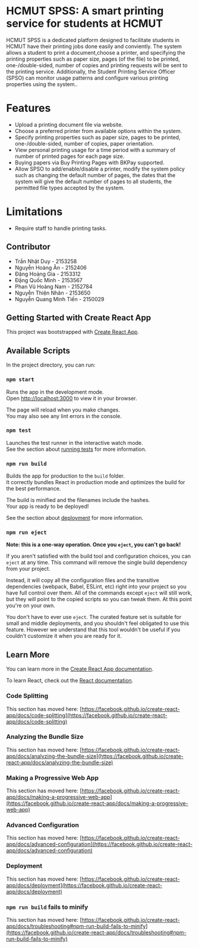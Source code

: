 # HCMUT SPSS: A smart printing service for students at HCMUT

HCMUT SPSS is a dedicated platform designed to facilitate students in HCMUT have their printing jobs done easily and conviently. The system allows a student to print a document,choose a printer, and specifying the printing properties such as paper size, pages (of the file) to be printed, one-/double-sided, number of copies and printing requests will be sent to the printing service. Additionally, the Student Printing Service Officer (SPSO) can monitor usage patterns and configure various printing properties using the system..

# Features
- Upload a printing document file via website.
- Choose a preferred printer from available options within the system.
- Specify printing properties such as paper size, pages to be printed, one-/double-sided, number of copies, paper orientation.
- View personal printing usage for a time period with a summary of number of printed pages for each page size.
- Buying papers via Buy Printing Pages with BKPay supported.
- Allow SPSO to add/enable/disable a printer, modify the system policy such as changing the default number of pages, the dates that the system will give the default number of pages to all students, the permitted file types accepted by the system.

# Limitations
- Require staff to handle printing tasks.

## Contributor
- Trần Nhật Duy - 2153258
- Nguyễn Hoàng Ân - 2152406
- Đặng Hoàng Gia - 2153312
- Đặng Quốc Minh - 2153567
- Phan Vũ Hoàng Nam - 2152784
- Nguyễn Thiện Nhân - 2153650
- Nguyễn Quang Minh Tiến - 2150029

## Getting Started with Create React App

This project was bootstrapped with [Create React App](https://github.com/facebook/create-react-app).

## Available Scripts

In the project directory, you can run:

### `npm start`

Runs the app in the development mode.\
Open [http://localhost:3000](http://localhost:3000) to view it in your browser.

The page will reload when you make changes.\
You may also see any lint errors in the console.

### `npm test`

Launches the test runner in the interactive watch mode.\
See the section about [running tests](https://facebook.github.io/create-react-app/docs/running-tests) for more information.

### `npm run build`

Builds the app for production to the `build` folder.\
It correctly bundles React in production mode and optimizes the build for the best performance.

The build is minified and the filenames include the hashes.\
Your app is ready to be deployed!

See the section about [deployment](https://facebook.github.io/create-react-app/docs/deployment) for more information.

### `npm run eject`

**Note: this is a one-way operation. Once you `eject`, you can't go back!**

If you aren't satisfied with the build tool and configuration choices, you can `eject` at any time. This command will remove the single build dependency from your project.

Instead, it will copy all the configuration files and the transitive dependencies (webpack, Babel, ESLint, etc) right into your project so you have full control over them. All of the commands except `eject` will still work, but they will point to the copied scripts so you can tweak them. At this point you're on your own.

You don't have to ever use `eject`. The curated feature set is suitable for small and middle deployments, and you shouldn't feel obligated to use this feature. However we understand that this tool wouldn't be useful if you couldn't customize it when you are ready for it.

## Learn More

You can learn more in the [Create React App documentation](https://facebook.github.io/create-react-app/docs/getting-started).

To learn React, check out the [React documentation](https://reactjs.org/).

### Code Splitting

This section has moved here: [https://facebook.github.io/create-react-app/docs/code-splitting](https://facebook.github.io/create-react-app/docs/code-splitting)

### Analyzing the Bundle Size

This section has moved here: [https://facebook.github.io/create-react-app/docs/analyzing-the-bundle-size](https://facebook.github.io/create-react-app/docs/analyzing-the-bundle-size)

### Making a Progressive Web App

This section has moved here: [https://facebook.github.io/create-react-app/docs/making-a-progressive-web-app](https://facebook.github.io/create-react-app/docs/making-a-progressive-web-app)

### Advanced Configuration

This section has moved here: [https://facebook.github.io/create-react-app/docs/advanced-configuration](https://facebook.github.io/create-react-app/docs/advanced-configuration)

### Deployment

This section has moved here: [https://facebook.github.io/create-react-app/docs/deployment](https://facebook.github.io/create-react-app/docs/deployment)

### `npm run build` fails to minify

This section has moved here: [https://facebook.github.io/create-react-app/docs/troubleshooting#npm-run-build-fails-to-minify](https://facebook.github.io/create-react-app/docs/troubleshooting#npm-run-build-fails-to-minify)
